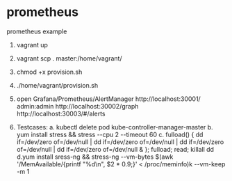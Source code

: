 # prometheus
prometheus example

1. vagrant up 
2. vagrant scp . master:/home/vagrant/
3. chmod +x provision.sh
4. ./home/vagrant/provision.sh 

5. open Grafana/Prometheus/AlertManager 
http://localhost:30001/
admin:admin
http://localhost:30002/graph
http://localhost:30003/#/alerts

6. Testcases:
a. kubectl delete pod kube-controller-manager-master
b. yum install stress && stress --cpu 2 --timeout 60
c. fulload() { dd if=/dev/zero of=/dev/null | dd if=/dev/zero of=/dev/null | dd if=/dev/zero of=/dev/null | dd if=/dev/zero of=/dev/null & }; fulload; read; killall dd
d.yum install sress-ng && stress-ng --vm-bytes $(awk '/MemAvailable/{printf "%d\n", $2 * 0.9;}' < /proc/meminfo)k --vm-keep -m 1

